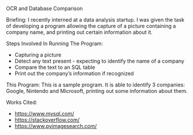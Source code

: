 OCR and Database Comparison

Briefing: 
I recently interned at a data analysis startup. I was given the task of developing a program allowing the capture of a picture containing a company name, and printing out certain information about it.

Steps Involved In Running The Program: 
- Capturing a picture
- Detect any text present - expecting to identify the name of a company 
- Compare the text to an SQL table
- Print out the company’s information if recognized

This Program: 
This is a sample program. It is able to identify 3 companies: Google, Nintendo and Microsoft,
printing out some information about them. 

Works Cited: 
- https://www.mysql.com/
- https://stackoverflow.com/
- https://www.pyimagesearch.com/ 


